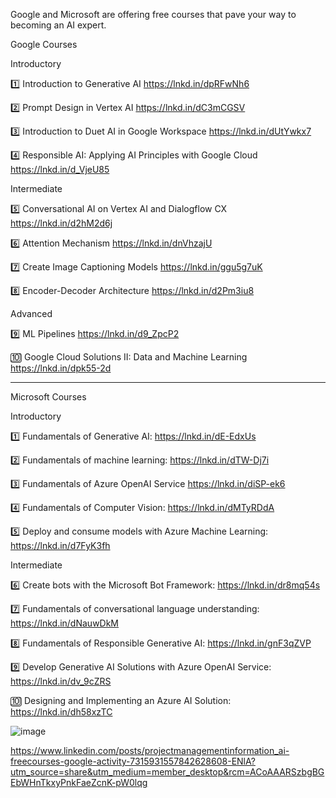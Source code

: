 Google and Microsoft are offering free courses
that pave your way to becoming an AI expert.

Google Courses

Introductory

1️⃣ Introduction to Generative AI
https://lnkd.in/dpRFwNh6 

2️⃣ Prompt Design in Vertex AI
https://lnkd.in/dC3mCGSV 

3️⃣ Introduction to Duet AI in Google Workspace
https://lnkd.in/dUtYwkx7 

4️⃣ Responsible AI: Applying AI Principles with Google Cloud
https://lnkd.in/d_VjeU85 

Intermediate

5️⃣ Conversational AI on Vertex AI and Dialogflow CX
https://lnkd.in/d2hM2d6j 

6️⃣ Attention Mechanism
https://lnkd.in/dnVhzajU 

7️⃣ Create Image Captioning Models
https://lnkd.in/ggu5g7uK 

8️⃣ Encoder-Decoder Architecture
https://lnkd.in/d2Pm3iu8 

Advanced

9️⃣ ML Pipelines
https://lnkd.in/d9_ZpcP2 

🔟 Google Cloud Solutions II: Data and Machine Learning
https://lnkd.in/dpk55-2d

__________________

Microsoft Courses

Introductory 

1️⃣ Fundamentals of Generative AI: 
 https://lnkd.in/dE-EdxUs

2️⃣ Fundamentals of machine learning: 
https://lnkd.in/dTW-Dj7i 

3️⃣ Fundamentals of Azure OpenAI Service https://lnkd.in/diSP-ek6

4️⃣ Fundamentals of Computer Vision: https://lnkd.in/dMTyRDdA

5️⃣ Deploy and consume models with Azure Machine Learning: 
https://lnkd.in/d7FyK3fh 

Intermediate

6️⃣ Create bots with the Microsoft Bot Framework: 
https://lnkd.in/dr8mq54s 

7️⃣ Fundamentals of conversational language understanding: https://lnkd.in/dNauwDkM

8️⃣ Fundamentals of Responsible Generative AI: 
https://lnkd.in/gnF3qZVP 

9️⃣ Develop Generative AI Solutions with Azure OpenAI Service: 
https://lnkd.in/dv_9cZRS 

🔟 Designing and Implementing an Azure AI Solution: 
https://lnkd.in/dh58xzTC 

![image](https://github.com/user-attachments/assets/6a8c63d0-a6d5-4664-ad67-f45ca69ef90c)


https://www.linkedin.com/posts/projectmanagementinformation_ai-freecourses-google-activity-7315931557842628608-ENlA?utm_source=share&utm_medium=member_desktop&rcm=ACoAAARSzbgBGEbWHnTkxyPnkFaeZcnK-pW0lqg
